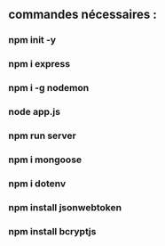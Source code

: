 ## commandes nécessaires :
### npm init -y
### npm i express
### npm i -g nodemon
### node app.js
### npm run server
### npm i mongoose
### npm i dotenv
### npm install jsonwebtoken
### npm install bcryptjs
